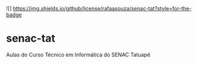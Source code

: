 ![] https://img.shields.io/github/license/rafaasouza/senac-tat?style=for-the-badge


# senac-tat
Aulas do Curso Técnico em Informática do SENAC Tatuapé
